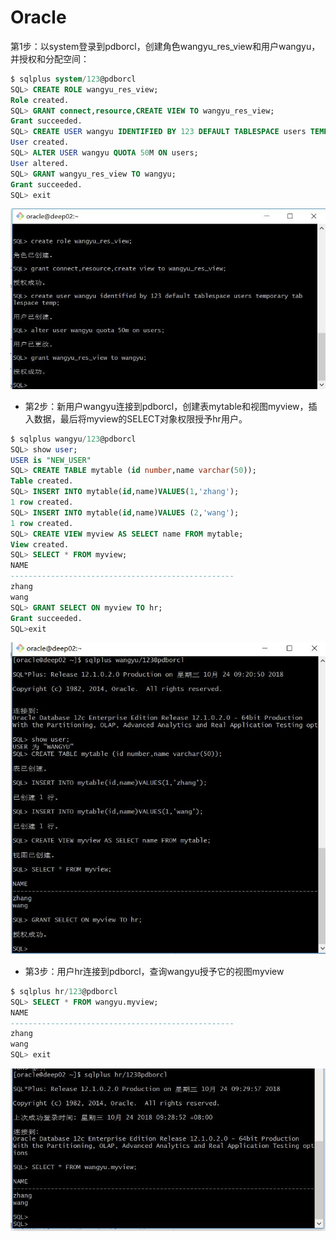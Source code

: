 # Oracle
 第1步：以system登录到pdborcl，创建角色wangyu_res_view和用户wangyu，并授权和分配空间：

```sql
$ sqlplus system/123@pdborcl
SQL> CREATE ROLE wangyu_res_view;
Role created.
SQL> GRANT connect,resource,CREATE VIEW TO wangyu_res_view;
Grant succeeded.
SQL> CREATE USER wangyu IDENTIFIED BY 123 DEFAULT TABLESPACE users TEMPORARY TABLESPACE temp;
User created.
SQL> ALTER USER wangyu QUOTA 50M ON users;
User altered.
SQL> GRANT wangyu_res_view TO wangyu;
Grant succeeded.
SQL> exit
```

![第一步截图](https://github.com/15882504801/Oracle/blob/master/test2/第一步.jpg)

- 第2步：新用户wangyu连接到pdborcl，创建表mytable和视图myview，插入数据，最后将myview的SELECT对象权限授予hr用户。

```sql
$ sqlplus wangyu/123@pdborcl
SQL> show user;
USER is "NEW_USER"
SQL> CREATE TABLE mytable (id number,name varchar(50));
Table created.
SQL> INSERT INTO mytable(id,name)VALUES(1,'zhang');
1 row created.
SQL> INSERT INTO mytable(id,name)VALUES (2,'wang');
1 row created.
SQL> CREATE VIEW myview AS SELECT name FROM mytable;
View created.
SQL> SELECT * FROM myview;
NAME
--------------------------------------------------
zhang
wang
SQL> GRANT SELECT ON myview TO hr;
Grant succeeded.
SQL>exit
```

![第二步截图](https://github.com/15882504801/Oracle/blob/master/test2/第二步.jpg)

- 第3步：用户hr连接到pdborcl，查询wangyu授予它的视图myview

```sql
$ sqlplus hr/123@pdborcl
SQL> SELECT * FROM wangyu.myview;
NAME
--------------------------------------------------
zhang
wang
SQL> exit
```
![第三步截图](https://github.com/15882504801/Oracle/blob/master/test2/第三步.jpg)
